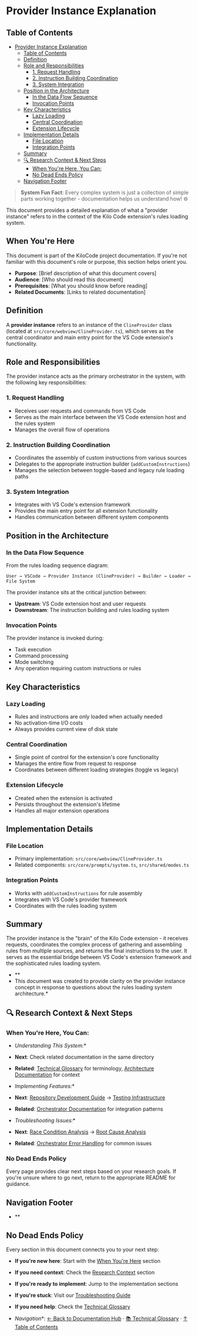 # Provider Instance Explanation
## Table of Contents

- [Provider Instance Explanation](#provider-instance-explanation)
  - [Table of Contents](#table-of-contents)
  - [Definition](#definition)
  - [Role and Responsibilities](#role-and-responsibilities)
    - [1. Request Handling](#1-request-handling)
    - [2. Instruction Building Coordination](#2-instruction-building-coordination)
    - [3. System Integration](#3-system-integration)
  - [Position in the Architecture](#position-in-the-architecture)
    - [In the Data Flow Sequence](#in-the-data-flow-sequence)
    - [Invocation Points](#invocation-points)
  - [Key Characteristics](#key-characteristics)
    - [Lazy Loading](#lazy-loading)
    - [Central Coordination](#central-coordination)
    - [Extension Lifecycle](#extension-lifecycle)
  - [Implementation Details](#implementation-details)
    - [File Location](#file-location)
    - [Integration Points](#integration-points)
  - [Summary](#summary)
  - [🔍 Research Context & Next Steps](#-research-context-next-steps)
    - [When You're Here, You Can:](#when-youre-here-you-can)
    - [No Dead Ends Policy](#no-dead-ends-policy)
  - [Navigation Footer](#navigation-footer)

> **System Fun Fact**: Every complex system is just a collection of simple parts working together -
> documentation helps us understand how! ⚙️

This document provides a detailed explanation of what a "provider instance" refers to in the context
of the Kilo Code extension's rules loading system.

## When You're Here

This document is part of the KiloCode project documentation. If you're not familiar with this
document's role or purpose, this section helps orient you.

- **Purpose**: [Brief description of what this document covers]
- **Audience**: [Who should read this document]
- **Prerequisites**: [What you should know before reading]
- **Related Documents**: [Links to related documentation]

## Definition

A **provider instance** refers to an instance of the `ClineProvider` class (located at
`src/core/webview/ClineProvider.ts`), which serves as the central coordinator and main entry point
for the VS Code extension's functionality.

## Role and Responsibilities

The provider instance acts as the primary orchestrator in the system, with the following key
responsibilities:

### 1. Request Handling
- Receives user requests and commands from VS Code
- Serves as the main interface between the VS Code extension host and the rules system
- Manages the overall flow of operations

### 2. Instruction Building Coordination
- Coordinates the assembly of custom instructions from various sources
- Delegates to the appropriate instruction builder (`addCustomInstructions`)
- Manages the selection between toggle-based and legacy rule loading paths

### 3. System Integration
- Integrates with VS Code's extension framework
- Provides the main entry point for all extension functionality
- Handles communication between different system components

## Position in the Architecture

### In the Data Flow Sequence

From the rules loading sequence diagram:

```
User → VSCode → Provider Instance (ClineProvider) → Builder → Loader → File System
```

The provider instance sits at the critical junction between:

- **Upstream**: VS Code extension host and user requests
- **Downstream**: The instruction building and rules loading system

### Invocation Points

The provider instance is invoked during:
- Task execution
- Command processing
- Mode switching
- Any operation requiring custom instructions or rules

## Key Characteristics

### Lazy Loading
- Rules and instructions are only loaded when actually needed
- No activation-time I/O costs
- Always provides current view of disk state

### Central Coordination
- Single point of control for the extension's core functionality
- Manages the entire flow from request to response
- Coordinates between different loading strategies (toggle vs legacy)

### Extension Lifecycle
- Created when the extension is activated
- Persists throughout the extension's lifetime
- Handles all major extension operations

## Implementation Details

### File Location
- Primary implementation: `src/core/webview/ClineProvider.ts`
- Related components: `src/core/prompts/system.ts`, `src/shared/modes.ts`

### Integration Points
- Works with `addCustomInstructions` for rule assembly
- Integrates with VS Code's provider framework
- Coordinates with the rules loading system

## Summary

The provider instance is the "brain" of the Kilo Code extension - it receives requests, coordinates
the complex process of gathering and assembling rules from multiple sources, and returns the final
instructions to the user. It serves as the essential bridge between VS Code's extension framework
and the sophisticated rules loading system.
- \*\*
- This document was created to provide clarity on the provider instance concept in response to
  questions about the rules loading system architecture.\*

## 🔍 Research Context & Next Steps

### When You're Here, You Can:

- *Understanding This System:*\*

- **Next**: Check related documentation in the same directory

- **Related**: [Technical Glossary](../GLOSSARY.md) for terminology,
  [Architecture Documentation](../architecture/README.md) for context

- *Implementing Features:*\*

- **Next**: [Repository Development Guide](../architecture/GETTING_STARTED.md) →
  [Testing Infrastructure](../testing/TESTING_STRATEGY.md)

- **Related**: [Orchestrator Documentation](../orchestrator/README.md) for integration patterns

- *Troubleshooting Issues:*\*

- **Next**: [Race Condition Analysis](../architecture/README.md) →
  [Root Cause Analysis](../architecture/DUPLICATE_API_REQUESTS_ROOT_CAUSE_ANALYSIS.md)

- **Related**: [Orchestrator Error Handling](../orchestrator/ORCHESTRATOR_ERROR_HANDLING.md) for
  common issues

### No Dead Ends Policy

Every page provides clear next steps based on your research goals. If you're unsure where to go
next, return to the appropriate README for guidance.

## Navigation Footer
- \*\*

## No Dead Ends Policy

Every section in this document connects you to your next step:

- **If you're new here**: Start with the [When You're Here](#when-youre-here) section
- **If you need context**: Check the [Research Context](#research-context) section
- **If you're ready to implement**: Jump to the implementation sections
- **If you're stuck**: Visit our [Troubleshooting Guide](../tools/TROUBLESHOOTING_GUIDE.md)
- **If you need help**: Check the [Technical Glossary](../GLOSSARY.md)

- *Navigation*\*: [← Back to Documentation Hub](../README.md) ·
  [📚 Technical Glossary](../GLOSSARY.md) · [↑ Table of Contents](#-research-context--next-steps)
